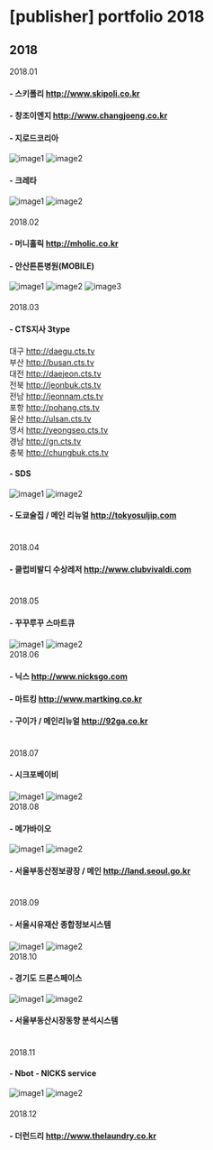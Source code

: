 # [publisher] portfolio 2018

2018
------
2018.01
#### - 스키폴리 http://www.skipoli.co.kr
#### - 창조이엔지 http://www.changjoeng.co.kr
#### - 지로드코리아  
![image1](./img/pf_201801_01_01.png)
![image2](./img/pf_201801_01_02.png)
#### - 크레타  
![image1](./img/pf_201801_02_01.png)
![image2](./img/pf_201801_02_02.png)   
　      
2018.02
#### - 머니홀릭 http://mholic.co.kr
#### - 안산튼튼병원(MOBILE)  
![image1](./img/pf_201802_01_01.png)
![image2](./img/pf_201802_01_02.png)
![image3](./img/pf_201802_01_03.png)    
　      
2018.03
#### - CTS지사 3type      
  대구 http://daegu.cts.tv  
  부산 http://busan.cts.tv  
  대전 http://daejeon.cts.tv  
  전북 http://jeonbuk.cts.tv  
  전남 http://jeonnam.cts.tv  
  포항 http://pohang.cts.tv  
  울산 http://ulsan.cts.tv  
  영서 http://yeongseo.cts.tv    
  경남 http://gn.cts.tv  
  충북 http://chungbuk.cts.tv
#### - SDS  
![image1](./img/pf_201803_01_01.png)
![image2](./img/pf_201803_01_02.png)
#### - 도쿄술집 / 메인 리뉴얼 http://tokyosuljip.com
　      
2018.04
#### - 클럽비발디 수상레저 http://www.clubvivaldi.com
　      
2018.05
#### - 꾸꾸루꾸 스마트큐  
![image1](./img/pf_201805_01_01.png)
![image2](./img/pf_201805_01_02.png)
　      
2018.06
#### - 닉스 http://www.nicksgo.com
#### - 마트킹 http://www.martking.co.kr
#### - 구이가 / 메인리뉴얼 http://92ga.co.kr
　      
2018.07
#### - 시크포베이비  
![image1](./img/pf_201807_01_01.png)
![image2](./img/pf_201807_01_02.png)
　      
2018.08
#### - 메가바이오  
![image1](./img/pf_201808_01_01.png)
![image2](./img/pf_201808_01_02.png)
#### - 서울부동산정보광장 / 메인 http://land.seoul.go.kr
　      
2018.09
#### - 서울시유재산 종합정보시스템  
![image1](./img/pf_201809_01_01.png)
![image2](./img/pf_201809_01_02.png)
　      
2018.10
#### - 경기도 드론스페이스  
![image1](./img/pf_201810_01_01.png)
![image2](./img/pf_201810_01_02.png)
#### - 서울부동산시장동향 분석시스템
　      
2018.11
#### - Nbot - NICKS service  
![image1](./img/pf_201811_01_01.png)
![image2](./img/pf_201811_01_02.png)    
　      
2018.12
#### - 더런드리 http://www.thelaundry.co.kr
　      
　   
